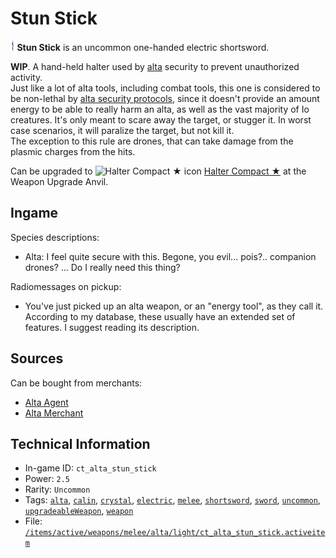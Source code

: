 # Stun Stick

<img src="https://raw.githubusercontent.com/Ceterai/Enternia/main/items/active/weapons/melee/alta/light/ct_alta_stun_stick.png" alt="Stun Stick icon" loading="lazy" height=16px width="auto" /> **Stun Stick** is an uncommon one-handed electric shortsword.

**WIP**. A hand-held halter used by [alta](https://ceterai.github.io/MyEnternia/Wiki/Tags/Alta) security to prevent unauthorized activity.  
Just like a lot of alta tools, including combat tools, this one is considered to be non-lethal by [alta security protocols](https://ceterai.github.io/MyEnternia/Wiki/altasecurityprotocols), since it doesn't provide an amount energy to be able to really harm an alta, as well as the vast majority of Io creatures. It's only meant to scare away the target, or stugger it. In worst case scenarios, it will paralize the target, but not kill it.  
The exception to this rule are drones, that can take damage from the plasmic charges from the hits.

Can be upgraded to <img src="https://raw.githubusercontent.com/Ceterai/Enternia/main/items/active/weapons/melee/alta/light/ct_alta_stun_stick_2.png" alt="Halter Compact ★ icon" loading="lazy" height=16px width="auto" /> [Halter Compact ★](https://ceterai.github.io/MyEnternia/Wiki/HalterCompact) at the Weapon Upgrade Anvil.

## Ingame

Species descriptions:

- Alta: I feel quite secure with this. Begone, you evil... pois?.. companion drones? ... Do I really need this thing?

Radiomessages on pickup:

- You've just picked up an alta weapon, or an "energy tool", as they call it. According to my database, these usually have an extended set of features. I suggest reading its description.

## Sources

Can be bought from merchants:

- [Alta Agent](https://ceterai.github.io/MyEnternia/Wiki/AltaAgent)
- [Alta Merchant](https://ceterai.github.io/MyEnternia/Wiki/AltaMerchant)

## Technical Information

- In-game ID: `ct_alta_stun_stick`
- Power: `2.5`
- Rarity: `Uncommon`
- Tags: [`alta`](https://ceterai.github.io/MyEnternia/Wiki/Tags/Alta), [`calin`](https://ceterai.github.io/MyEnternia/Wiki/Tags/Calin), [`crystal`](https://ceterai.github.io/MyEnternia/Wiki/Tags/Crystal), [`electric`](https://ceterai.github.io/MyEnternia/Wiki/Tags/Electric), [`melee`](https://ceterai.github.io/MyEnternia/Wiki/Tags/Melee), [`shortsword`](https://ceterai.github.io/MyEnternia/Wiki/Tags/Shortsword), [`sword`](https://ceterai.github.io/MyEnternia/Wiki/Tags/Sword), [`uncommon`](https://ceterai.github.io/MyEnternia/Wiki/Tags/Uncommon), [`upgradeableWeapon`](https://ceterai.github.io/MyEnternia/Wiki/Tags/UpgradeableWeapon), [`weapon`](https://ceterai.github.io/MyEnternia/Wiki/Tags/Weapon)
- File: [`/items/active/weapons/melee/alta/light/ct_alta_stun_stick.activeitem`](https://github.com/Ceterai/Enternia/blob/main/items/active/weapons/melee/alta/light/ct_alta_stun_stick.activeitem)
